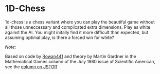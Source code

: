 # 1D-Chess

1d-chess is a chess variant where you can play the beautiful game without all those unneccessary and complicated extra dimensions. Play as white against the AI. You might initally find it more difficult than expected, but assuming optimal play, is there a forced win for white?

*Note:*

Based on code by [Rowan441]([https://github.com/Rowan441/1d-chess/) and theory by Martin Gardner in the Mathematical Games column of the July 1980 issue of Scientific American, see the [column on JSTOR](https://www.jstor.org/stable/24966361)
